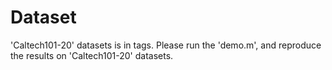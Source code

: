 # Dataset
'Caltech101-20' datasets is in tags.
Please run the 'demo.m', and reproduce the results on 'Caltech101-20' datasets.


